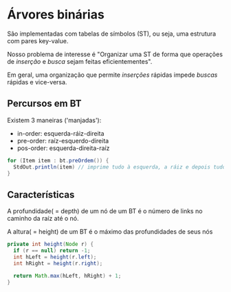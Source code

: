 # Árvores binárias

São implementadas com tabelas de símbolos (ST), ou seja, uma estrutura com pares key-value.

Nosso problema de interesse é "Organizar uma ST de forma que operações de *inserção* e *busca* sejam feitas eficientementes".

Em geral, uma organização que permite *inserções* rápidas impede *buscas* rápidas e vice-versa.

## Percursos em BT

Existem 3 maneiras ('manjadas'):

- in-order:  esquerda-ráiz-direita
- pre-order: raíz-esquerdo-direita
- pos-order: esquerda-direita-raíz

```java
for (Item item : bt.preOrdem()) {
  StdOut.println(item) // imprime tudo à esquerda, a ráiz e depois tudo à direita
}
```

## Características

A profundidade( = depth) de um nó de um BT é o número de links no caminho da raíz até o nó.

A altura( = height) de um BT é o máximo das profundidades de seus nós

```java
private int height(Node r) {
  if (r == null) return -1;
  int hLeft = height(r.left);
  int hRight = height(r.right);

  return Math.max(hLeft, hRight) + 1;
}
```